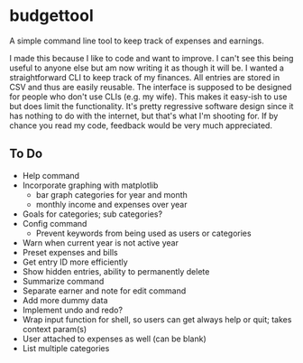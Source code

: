 # budgettool

A simple command line tool to keep track of expenses and earnings.

I made this because I like to code and want to improve. I can't see this being useful to anyone else but am now writing it as though it will be. I wanted a straightforward CLI to keep track of my finances. All entries are stored in CSV and thus are easily reusable. The interface is supposed to be designed for people who don't use CLIs (e.g. my wife). This makes it easy-ish to use but does limit the functionality. It's pretty regressive software design since it has nothing to do with the internet, but that's what I'm shooting for. If by chance you read my code, feedback would be very much appreciated.

## To Do

- Help command
- Incorporate graphing with matplotlib
    - bar graph categories for year and month
    - monthly income and expenses over year
- Goals for categories; sub categories?
- Config command
    - Prevent keywords from being used as users or categories
- Warn when current year is not active year
- Preset expenses and bills
- Get entry ID more efficiently
- Show hidden entries, ability to permanently delete
- Summarize command
- Separate earner and note for edit command
- Add more dummy data
- Implement undo and redo?
- Wrap input function for shell, so users can get always help or quit; takes context param(s)
- User attached to expenses as well (can be blank)
- List multiple categories
